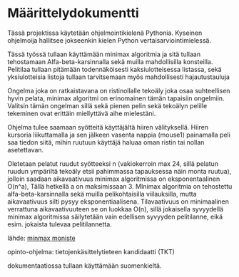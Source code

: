 # Määrittelydokumentti

Tässä projektissa käytetään ohjelmointikielenä Pythonia. Kyseinen ohjelmoija hallitsee jokseenkin kielen Python vertaisarviointimielessä.

Tässä työssä tullaan käyttämään minimax algoritmia ja sitä tullaan tehostamaan Alfa-beta-karsinnalla sekä muilla mahdollisilla konsteilla. 
Pelitilaa tullaan pitämään todennäköisesti kaksiulotteisessa listassa, sekä yksiulotteisia listoja tullaan tarvitsemaan myös mahdollisesti hajautustauluja

Ongelma joka on ratkaistavana on ristinollalle tekoäly joka osaa suhteellisen hyvin pelata, 
minimax algoritmi on erinomainen tämän tapaisiin ongelmiin. Valitsin tämän ongelman sillä sekä pienen pelin sekä tekoälyn pelille tekeminen ovat erittäin miellyttävä aihe mielestäni.

Ohjelma tulee saamaan syötteitä käyttäjältä hiiren välityksellä. 
Hiiren kursoria liikuttamalla ja sen jälkeen vasenta nappia (mouse1) painamalla peli saa tiedon siitä, 
mihin ruutuun käyttäjä haluaa oman ristin tai nollan asetettavan.

Oletetaan pelatut ruudut syötteeksi n (vakiokerroin max 24, sillä pelatun ruudun ympäriltä tekoäly etsii pahimmassa tapauksessa näin monta ruutua), jolloin saadaan aikavaativuus minimax algoritmissa on eksponentaalinen O(n^a), Tällä hetkellä a on maksimissaan 3. 
MInimax algoritmia on tehostettu alfa-beta-karsinnalla sekä muilla pelikohtaisilla viilauksilla, mutta aikavaativuus silti pysyy eksponentiaalisena. 
Tilavaativuus on minimaalinen verrattuna aikavaativuuteen se on luokkaa O(n), sillä jokaisella syvyydellä minimax algoritmissa säilytetään vain edellisen syvyyden pelitilanne, eikä esim. jokaista tulevaa pelitilannetta.

lähde: [minmax moniste](https://tiralabra.github.io/2023_p4/fi/aiheet/minimax.pdf)

opinto-ohjelma: tietojenkäsittelytieteen kandidaatti (TKT)

dokumentaatiossa tullaan käyttämään suomenkieltä.
